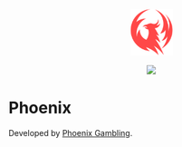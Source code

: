 <p align="center">
  <img src="public/img/phoenix.png" width="75" alt="Phoenix Gambling">
</p>
<p align="center">
    <img src="https://img.shields.io/static/v1.svg?label=version&message=2.0.0&color=purple">
</p>

# Phoenix

Developed by [Phoenix Gambling](https://phoenix-gambling.com).
